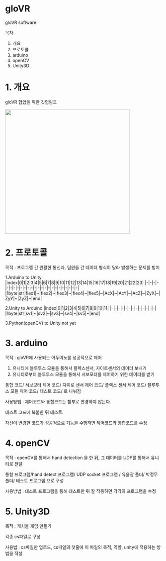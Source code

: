 # gloVR

gloVR software

목차
1. 개요
2. 프로토콜
3. arduino
4. openCV
5. Unity3D

# 1. 개요
gloVR 협업을 위한 깃헙링크
<div>
  <img src = "https://user-images.githubusercontent.com/44994031/92015175-5cb7ae00-ed8b-11ea-8fcc-457e3322e03b.png" width = "400px" height = "400px">
</div>

# 2. 프로토콜

목적 : 프로그램 간 원활한 통신과, 팀원들 간 데이터 형식이 달라 발생하는 문제를 방지

1.Arduino to Unity
|index|0|1|2|3|4|5|6|7|8|9|10|11|12|13|14|15|16|17|18|19|20|21|22|23|
|-|-|-|-|-|-|-|-|-|-|-|-|-|-|-|-|-|-|-|-|-|-|-|-|-|
|1byte|str|flex1|~|flex2|~|flex3|~|flex4|~|flex5|~|AcX|~|AcY|~|AcZ|~|ZyX|~|ZyY|~|ZyZ|~|end|

2.Unity to Arduino
|index|0|1|2|3|4|5|6|7|8|9|10|11|
|-|-|-|-|-|-|-|-|-|-|-|-|-|
|1byte|str|sv1|~|sv2|~|sv3|~|sv4|~|sv5|~|end|

3.Python(openCV) to Unity
not yet


# 3. arduino

목적 : gloVR에 사용되는 아두이노를 성공적으로 제어
1. 유니티에 블루투스 모듈을 통해서 플렉스센서, 자이로센서의 데이터 보내기
2. 유니티로부터 블루투스 모듈을 통해서 서보모터를 제어하기 위한 데이터를 받기

통합 코드/ 서보모터 제어 코드/ 자이로 센서 제어 코드/ 플렉스 센서 제어 코드/ 블루투스 모듈 제어 코드/ 테스트 코드/ 로 나눠짐

사용방법 : 제어코드와 통합코드는 함부로 변경하지 않는다.

테스트 코드에 복붙한 뒤 테스트.

자신이 변경한 코드가 성공적으로 기능을 수행하면 제어코드와 통합코드를 수정

# 4. openCV
목적 : openCV를 통해서 hand detection 을 한 뒤, 그 데이터를 UDP를 통해서 유니티로 전달

통합 프로그램/hand detect 프로그램/ UDP socket 프로그램 / 유윤광 폴더/ 박정무 폴더/ 테스트 프로그램 으로 구성

사용방법 : 테스트 프로그램을 통해 테스트한 뒤 잘 작동하면 각각의 프로그램을 수정

# 5. Unity3D
목적 : 캐치볼 게임 만들기

각종 cs파일로 구성

사용법 : cs파일만 업로드, cs파일의 첫줄에 이 파일의 목적, 역할, unity에 적용하는 방법을 작성
